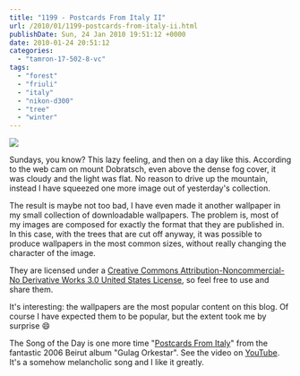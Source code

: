```yaml
---
title: "1199 - Postcards From Italy II"
url: /2010/01/1199-postcards-from-italy-ii.html
publishDate: Sun, 24 Jan 2010 19:51:12 +0000
date: 2010-01-24 20:51:12
categories: 
  - "tamron-17-502-8-vc"
tags: 
  - "forest"
  - "friuli"
  - "italy"
  - "nikon-d300"
  - "tree"
  - "winter"
---
```

<a target="_blank" href="/display.php/1200x1200/2010/20100123_160407_ps.jpg"><img src="https://d25zfm9zpd7gm5.cloudfront.net/0600x0600/2010/20100123_160407_ps.jpg" /></a>

Sundays, you know? This lazy feeling, and then on a day like this. According to the web cam on mount Dobratsch, even above the dense fog cover, it was cloudy and the light was flat. No reason to drive up the mountain, instead I have squeezed one more image out of yesterday's collection.

The result is maybe not too bad, I have even made it another wallpaper in my small collection of downloadable wallpapers. The problem is, most of my images are composed for exactly the format that they are published in. In this case, with the trees that are cut off anyway, it was possible to produce wallpapers in the most common sizes, without really changing the character of the image. 

They are licensed under a <a target="_blank" href="http://creativecommons.org/licenses/by-nc-nd/3.0/us/">Creative Commons Attribution-Noncommercial-No Derivative Works 3.0 United States License</a>, so feel free to use and share them. 

 It's interesting: the wallpapers are the most popular content on this blog. Of course I have expected them to be popular, but the extent took me by surprise 😄

The Song of the Day is one more time "<a target="_blank" href="http://www.lyricsmode.com/lyrics/b/beirut/postcards_from_italy.html">Postcards From Italy</a>" from the fantastic 2006 Beirut album "Gulag Orkestar". See the video on <a target="_blank" href="http://www.youtube.com/watch?v=RjzVbXeD_8E">YouTube</a>. It's a somehow melancholic song and I like it greatly.

